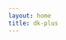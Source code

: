 ```yaml
---
layout: home
title: dk-plus
---
```


<HomeContent/>

<script setup lang="ts">
  import HomeContent from '../.vitepress/theme/components/home.vue'
</script>
